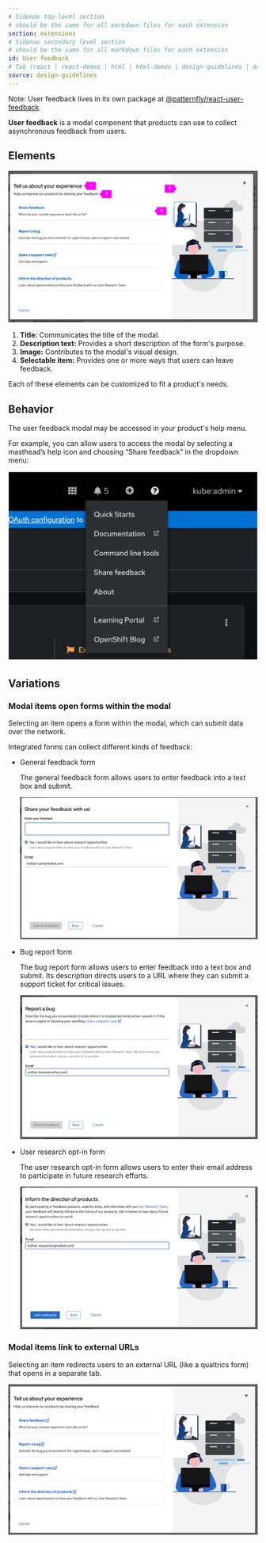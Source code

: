 ```yaml
---
# Sidenav top-level section
# should be the same for all markdown files for each extension
section: extensions
# Sidenav secondary level section
# should be the same for all markdown files for each extension
id: User feedback
# Tab (react | react-demos | html | html-demos | design-guidelines | accessibility)
source: design-guidelines
---
```


Note: User feedback lives in its own package at [@patternfly/react-user-feedback](https://github.com/patternfly/react-user-feedback).

**User feedback** is a modal component that products can use to collect asynchronous feedback from users. 

## Elements

![Image of advanced feedback modal with annotations](./img/advanced-user-feedback.png)

1. **Title:** Communicates the title of the modal.
2. **Description text:** Provides a short description of the form's purpose. 
3. **Image:** Contributes to the modal's visual design.
4. **Selectable item:** Provides one or more ways that users can leave feedback. 

Each of these elements can be customized to fit a product's needs.

## Behavior

The user feedback modal may be accessed in your product's help menu.

For example, you can allow users to access the modal by selecting a masthead’s help icon and choosing “Share feedback” in the dropdown menu:

![Image of expanded dropdown menu with link to sharing feedback](./img/dropdown-selection.png)

## Variations

### Modal items open forms within the modal

Selecting an item opens a form within the modal, which can submit data over the network.

Integrated forms can collect different kinds of feedback:

- General feedback form

    The general feedback form allows users to enter feedback into a text box and submit.

    ![Image of a form  within a  modal to share feedback](./img/share-feedback.png)

- Bug report form

    The bug report form allows users to enter feedback into a text box and submit. Its description directs users to a URL where they can submit a support ticket for critical issues.

    ![Image of a form within a modal to report bugs](./img/report-bug.png)

- User research opt-in form

    The user research opt-in form allows users to enter their email address to participate in future research efforts. 

    ![Image of a form within a modal to sign up for research opportunities](./img/research-opportunities.png)

### Modal items link to external URLs

Selecting an item redirects users to an external URL (like a qualtrics form) that opens in a separate tab.

![Image of modal with links to external forms](./img/user-feedback-external-links.png)